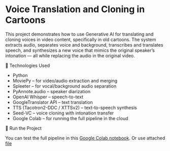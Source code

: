 # Voice Translation and Cloning in Cartoons

This project demonstrates how to use Generative AI for translating and cloning voices in video content, specifically in old cartoons. The system extracts audio, separates voice and background, transcribes and translates speech, and synthesizes a new voice that mimics the original speaker’s intonation — all while replacing the audio in the original video.

🔧 Technologies Used
* Python
* MoviePy – for video/audio extraction and merging
* Spleeter – for vocal/background audio separation
* PyAnnote.audio – speaker diarization
* OpenAI Whisper – speech-to-text
* GoogleTranslator API – text translation
* TTS (Tacotron2-DDC / XTTSv2) – text-to-speech synthesis
* Seed-VC – voice cloning with intonation transfer
* Google Colab – for running the full pipeline in the cloud

📎 Run the Project

You can test the full pipeline in this [Google Colab notebook](https://colab.research.google.com/drive/1egHqRFH5DPCSPrhP_dOu3d9Vp8eaEaJq#scrollTo=LIpWEMR1_lRK).
Or use attached [file](https://github.com/yakimenko-vin/lms.robotdreams/blob/main/video_translator.ipynb)
